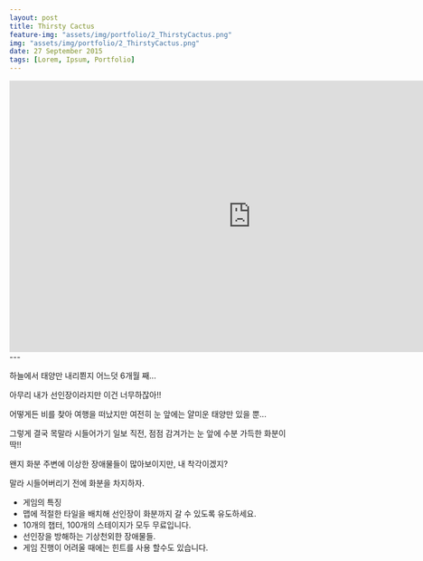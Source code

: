 ```yaml
---
layout: post
title: Thirsty Cactus
feature-img: "assets/img/portfolio/2_ThirstyCactus.png"
img: "assets/img/portfolio/2_ThirstyCactus.png"
date: 27 September 2015
tags: [Lorem, Ipsum, Portfolio]
---
```


<iframe width="853" height="480" src="https://www.youtube.com/embed/RWzoXeGdlCg" frameborder="0" allow="autoplay; encrypted-media" allowfullscreen></iframe>
---

하늘에서 태양만 내리쬔지 어느덧 6개월 째...

아무리 내가 선인장이라지만 이건 너무하잖아!!

어떻게든 비를 찾아 여행을 떠났지만 여전히 눈 앞에는 얄미운 태양만 있을 뿐...

그렇게 결국 목말라 시들어가기 일보 직전, 점점 감겨가는 눈 앞에 수분 가득한 화분이 딱!!

왠지 화분 주변에 이상한 장애물들이 많아보이지만, 내 착각이겠지?

말라 시들어버리기 전에 화분을 차지하자.


* 게임의 특징
 * 맵에 적절한 타일을 배치해 선인장이 화분까지 갈 수 있도록 유도하세요.
 * 10개의 챕터, 100개의 스테이지가 모두 무료입니다.
 * 선인장을 방해하는 기상천외한 장애물들.
 * 게임 진행이 어려울 때에는 힌트를 사용 할수도 있습니다.